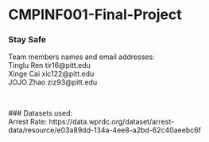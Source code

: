 # CMPINF001-Final-Project
### Stay Safe
<p>Team members names and email addresses:<br>
Tinglu Ren tir16@pitt.edu<br>
Xinge Cai xic122@pitt.edu<br>
JOJO Zhao ziz93@pitt.edu</p><br>

<p> ### Datasets used: <br>
Arrest Rate: https://data.wprdc.org/dataset/arrest-data/resource/e03a89dd-134a-4ee8-a2bd-62c40aeebc6f</p><br>
